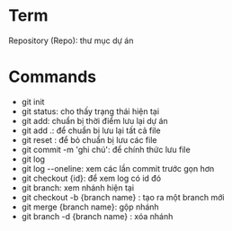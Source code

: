 # Term
Repository (Repo): thư mục dự án

# Commands
- git init
- git status: cho thấy trạng thái hiện tại
- git add: chuẩn bị thời điểm lưu lại dự án
- git add .: để chuẩn bị lưu lại tất cả file
- git reset : để bỏ chuẩn bị lưu các file
- git commit -m 'ghi chú': để chính thức lưu file
- git log
- git log --oneline: xem các lần commit trước gọn hơn
- git checkout {id}: để xem log có id đó
- git branch: xem nhánh hiện tại
- git checkout -b {branch name} : tạo ra một branch mới
- git merge {branch name}: gộp nhánh
- git branch -d {branch name} : xóa nhánh


